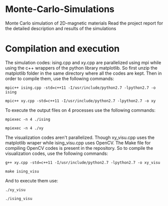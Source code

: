 # Monte-Carlo-Simulations
Monte Carlo simulation of 2D-magnetic materials
Read the project report for the detailed description and results of the simulations

# Compilation and execution
The simulation codes: ising.cpp and xy.cpp are parallelized using mpi while using the c++ wrappers of the python library matplotlib. So first unzip the matplotlib folder in the same directory where all the codes are kept. Then in order to compile them, use the following commands:

```shell
mpic++ ising.cpp -std=c++11 -I/usr/include/python2.7 -lpython2.7 -o ising
```
```shell
mpic++ xy.cpp -std=c++11 -I/usr/include/python2.7 -lpython2.7 -o xy
```
To execute the output files on 4 processes use the following commands:

```shell
mpiexec -n 4 ./ising
```
```shell
mpiexec -n 4 ./xy
```
The visualization codes aren't parallelized. Though xy_visu.cpp uses the matplotlib wraper while ising_visu.cpp uses OpenCV. The Make file for compiling OpenCV codes is present in the repository. So to compile the visualization codes, use the following commands:

```shell
g++ xy.cpp -std=c++11 -I/usr/include/python2.7 -lpython2.7 -o xy_visu
```
```shell
make ising_visu
```
And to execute them use:
```shell
./xy_visu
```
```shell
./ising_visu
```


